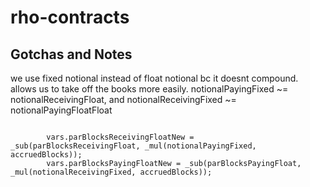 # rho-contracts




## Gotchas and Notes

we use fixed notional instead of float notional bc it doesnt compound. allows us to take off the books more easily.
notionalPayingFixed ~= notionalReceivingFloat, and notionalReceivingFixed ~= notionalPayingFloatFloat
```

		vars.parBlocksReceivingFloatNew = _sub(parBlocksReceivingFloat, _mul(notionalPayingFixed, accruedBlocks));
		vars.parBlocksPayingFloatNew = _sub(parBlocksPayingFloat, _mul(notionalReceivingFixed, accruedBlocks));

```
